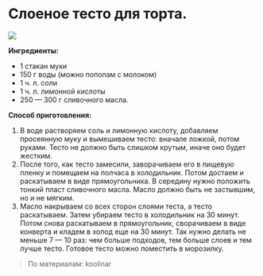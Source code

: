# Слоеное тесто для торта.
![](/images/Kulinar/Vipechka/Tort/korzh_tort_005.jpg)

**Ингредиенты:**

- 1 стакан муки
- 150 г воды (можно пополам с молоком)
- 1 ч. л. соли
- 1 ч. л. лимонной кислоты
- 250 — 300 г сливочного масла.

**Способ приготовления:**

1. В воде растворяем соль и лимонную кислоту, добавляем просеянную муку и вымешиваем тесто: вначале ложкой, потом руками. Тесто не должно быть слишком крутым, иначе оно будет жестким.
2. После того, как тесто замесили, заворачиваем его в пищевую пленку и помещаем на полчаса в холодильник. Потом достаем и раскатываем в виде прямоугольника. В середину нужно положить тонкий пласт сливочного масла. Масло должно быть не застывшим, но и не мягким.
3. Масло накрываем со всех сторон слоями теста, а тесто раскатываем. Затем убираем тесто в холодильник на 30 минут. Потом снова раскатываем в прямоугольник, сворачиваем в виде конверта и кладем в холод еще на 30 минут. Так нужно делать не меньше 7 — 10 раз: чем больше подходов, тем больше слоев и тем лучше тесто. Готовое тесто можно поместить в морозилку.

> По материалам: koolinar

